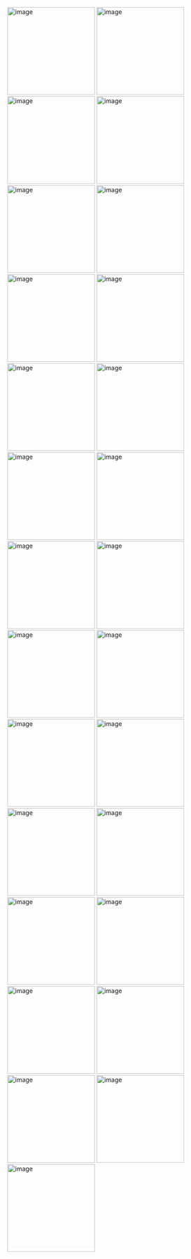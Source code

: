 <img src="https://github.com/user-attachments/assets/17c6a8eb-605e-4f17-81f9-45e5a65c9e1a" width="200" height="auto" alt="image">
<img src="https://github.com/user-attachments/assets/df483547-f0ed-43c6-a6e5-2c16181c1e05" width="200" height="auto" alt="image">
<img src="https://github.com/user-attachments/assets/77f402dd-0794-4c7b-9adb-387272fb8c26" width="200" height="auto" alt="image">
<img src="https://github.com/user-attachments/assets/2a4801bb-8cb0-4b2b-bee0-a8e7ad656fba" width="200" height="auto" alt="image">
<img src="https://github.com/user-attachments/assets/661a5bfe-6064-4677-9f9f-f48be65d9057" width="200" height="auto" alt="image">
<img src="https://github.com/user-attachments/assets/a2e46262-00cf-4d09-8c1b-87be708f23ef" width="200" height="auto" alt="image">
<img src="https://github.com/user-attachments/assets/5b5899be-5e45-4474-850c-1abaa751def4" width="200" height="auto" alt="image">
<img src="https://github.com/user-attachments/assets/86285d8c-a26f-4c87-bbfd-2dc5413b9717" width="200" height="auto" alt="image">
<img src="https://github.com/user-attachments/assets/3c9d1ebd-261f-44ec-bb1f-1d2ff0802885" width="200" height="auto" alt="image">
<img src="https://github.com/user-attachments/assets/c1ebb76a-db6f-4f5e-9ccf-c701329b9d3b" width="200" height="auto" alt="image">
<img src="https://github.com/user-attachments/assets/5d7bca78-f30f-4697-a31c-630624e17d56" width="200" height="auto" alt="image">
<img src="https://github.com/user-attachments/assets/e97fc38c-e4a5-45ff-9167-0bf7b1985dea" width="200" height="auto" alt="image">
<img src="https://github.com/user-attachments/assets/f196121c-a497-4711-bb78-01eca43bb1d0" width="200" height="auto" alt="image">
<img src="https://github.com/user-attachments/assets/0f24a665-a741-4632-854b-7b0432bc51ac" width="200" height="auto" alt="image">
<img src="https://github.com/user-attachments/assets/9d384858-1396-48f2-a179-10ed56967292" width="200" height="auto" alt="image">
<img src="https://github.com/user-attachments/assets/0d2a5fd4-446b-4be3-84b3-196759d8f82a" width="200" height="auto" alt="image">
<img src="https://github.com/user-attachments/assets/93b1f11b-df74-40d1-b0d6-0ab171edaa1d" width="200" height="auto" alt="image">
<img src="https://github.com/user-attachments/assets/ac52357f-785f-4408-80d1-5edd14227a4c" width="200" height="auto" alt="image">
<img src="https://github.com/user-attachments/assets/6e79ffdd-d526-49b9-8930-e0fabc590575" width="200" height="auto" alt="image">
<img src="https://github.com/user-attachments/assets/fd3afe52-1631-493b-89cc-fa5c98e5df4b" width="200" height="auto" alt="image">
<img src="https://github.com/user-attachments/assets/4f061298-4cf4-478d-b79e-c66279cbd37b" width="200" height="auto" alt="image">
<img src="https://github.com/user-attachments/assets/695dfc33-62ba-41e1-bdb5-7bf1fb555179" width="200" height="auto" alt="image">
<img src="https://github.com/user-attachments/assets/45210599-66dc-427d-8e08-f6da6a6a4259" width="200" height="auto" alt="image">
<img src="https://github.com/user-attachments/assets/c8d8ad3a-cc09-4c74-a6f8-ddc82af786e3" width="200" height="auto" alt="image">
<img src="https://github.com/user-attachments/assets/3d516ee3-f0bd-4c6a-a3f0-6359229d3e0d" width="200" height="auto" alt="image">
<img src="https://github.com/user-attachments/assets/9d470732-cac9-4e59-82cb-827eb8577621" width="200" height="auto" alt="image">
<img src="https://github.com/user-attachments/assets/292b0582-486b-4c6f-834f-61237472a823" width="200" height="auto" alt="image">

